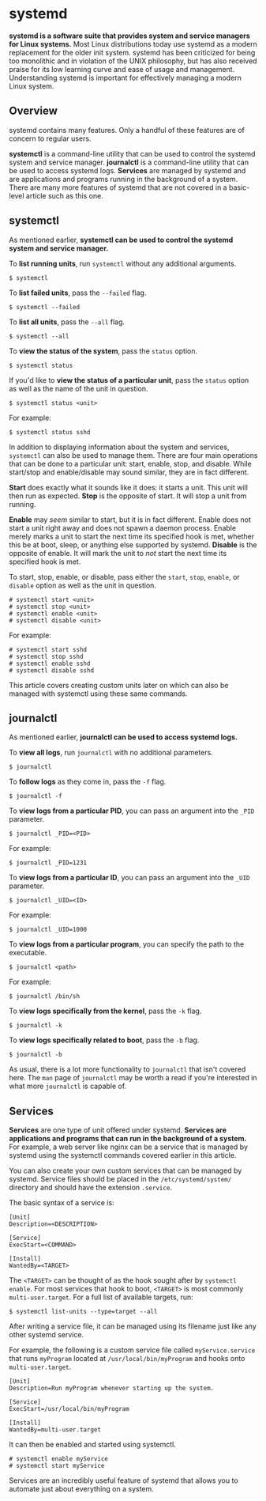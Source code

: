 # systemd

**systemd is a software suite that provides system and service managers for Linux systems.** Most Linux distributions today use systemd as a modern replacement for the older init system. systemd has been criticized for being too monolithic and in violation of the UNIX philosophy, but has also received praise for its low learning curve and ease of usage and management. Understanding systemd is important for effectively managing a modern Linux system.

## Overview

systemd contains many features. Only a handful of these features are of concern to regular users.

**systemctl** is a command-line utility that can be used to control the systemd system and service manager. **journalctl** is a command-line utility that can be used to access systemd logs. **Services** are managed by systemd and are applications and programs running in the background of a system. There are many more features of systemd that are not covered in a basic-level article such as this one.

## systemctl

As mentioned earlier, **systemctl can be used to control the systemd system and service manager.**

To **list running units**, run `systemctl` without any additional arguments.

```
$ systemctl
```

To **list failed units**, pass the `--failed` flag.

```
$ systemctl --failed
```

To **list all units**, pass the `--all` flag.

```
$ systemctl --all
```

To **view the status of the system**, pass the `status` option.

```
$ systemctl status
```

If you'd like to **view the status of a particular unit**, pass the `status` option as well as the name of the unit in question.

```
$ systemctl status <unit>
```

For example:

```
$ systemctl status sshd
```

In addition to displaying information about the system and services, `systemctl` can also be used to manage them. There are four main operations that can be done to a particular unit: start, enable, stop, and disable. While start/stop and enable/disable may sound similar, they are in fact different.

**Start** does exactly what it sounds like it does: it starts a unit. This unit will then run as expected. **Stop** is the opposite of start. It will stop a unit from running.

**Enable** may *seem* similar to start, but it is in fact different. Enable does not start a unit right away and does not spawn a daemon process. Enable merely marks a unit to start the next time its specified hook is met, whether this be at boot, sleep, or anything else supported by systemd. **Disable** is the opposite of enable. It will mark the unit to *not* start the next time its specified hook is met.

To start, stop, enable, or disable, pass either the `start`, `stop`, `enable`, or `disable` option as well as the unit in question.

```
# systemctl start <unit>
# systemctl stop <unit>
# systemctl enable <unit>
# systemctl disable <unit>
```

For example:

```
# systemctl start sshd
# systemctl stop sshd
# systemctl enable sshd
# systemctl disable sshd
```

This article covers creating custom units later on which can also be managed with systemctl using these same commands.

## journalctl

As mentioned earlier, **journalctl can be used to access systemd logs.**

To **view all logs**, run `journalctl` with no additional parameters.

```
$ journalctl
```

To **follow logs** as they come in, pass the `-f` flag.

```
$ journalctl -f
```

To **view logs from a particular PID**, you can pass an argument into the `_PID` parameter.

```
$ journalctl _PID=<PID>
```

For example:

```
$ journalctl _PID=1231
```

To **view logs from a particular ID**, you can pass an argument into the `_UID` parameter.

```
$ journalctl _UID=<ID>
```

For example:

```
$ journalctl _UID=1000
```

To **view logs from a particular program**, you can specify the path to the executable.

```
$ journalctl <path>
```

For example:

```
$ journalctl /bin/sh
```

To **view logs specifically from the kernel**, pass the `-k` flag.

```
$ journalctl -k
```

To **view logs specifically related to boot**, pass the `-b` flag.

```
$ journalctl -b
```

As usual, there is a lot more functionality to `journalctl` that isn't covered here. The `man` page of `journalctl` may be worth a read if you're interested in what more `journalctl` is capable of.

## Services

**Services** are one type of unit offered under systemd. **Services are applications and programs that can run in the background of a system.** For example, a web server like nginx can be a service that is managed by systemd using the systemctl commands covered earlier in this article.

You can also create your own custom services that can be managed by systemd. Service files should be placed in the `/etc/systemd/system/` directory and should have the extension `.service`.

The basic syntax of a service is:

```
[Unit]
Description=<DESCRIPTION>

[Service]
ExecStart=<COMMAND>

[Install]
WantedBy=<TARGET>
```

The `<TARGET>` can be thought of as the hook sought after by `systemctl enable`. For most services that hook to boot, `<TARGET>` is most commonly `multi-user.target`. For a full list of available targets, run:

```
$ systemctl list-units --type=target --all
```

After writing a service file, it can be managed using its filename just like any other systemd service.

For example, the following is a custom service file called `myService.service` that runs `myProgram` located at `/usr/local/bin/myProgram` and hooks onto `multi-user.target`.

```
[Unit]
Description=Run myProgram whenever starting up the system.

[Service]
ExecStart=/usr/local/bin/myProgram

[Install]
WantedBy=multi-user.target
```

It can then be enabled and started using systemctl.

```
# systemctl enable myService
# systemctl start myService
```

Services are an incredibly useful feature of systemd that allows you to automate just about everything on a system.
